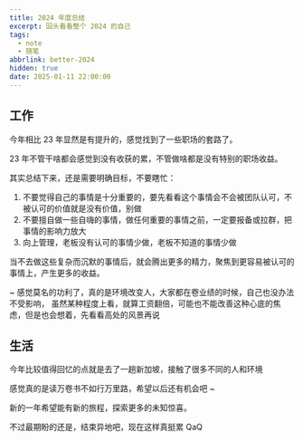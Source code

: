 ```yaml
---
title: 2024 年度总结
excerpt: 回头看看整个 2024 的自己
tags:
  - note
  - 随笔
abbrlink: better-2024
hidden: true
date: 2025-01-11 22:00:00
---
```



## 工作

今年相比 23 年显然是有提升的，感觉找到了一些职场的套路了。

23 年不管干啥都会感觉到没有收获的累，不管做啥都是没有特别的职场收益。

其实总结下来，还是需要明确目标，不要瞎忙：

1. 不要觉得自己的事情是十分重要的，要先看看这个事情会不会被团队认可，不被认可的价值就是没有价值，别做
2. 不要擅自做一些自嗨的事情，做任何重要的事情之前，一定要报备或拉群，把事情的影响力放大
3. 向上管理，老板没有认可的事情少做，老板不知道的事情少做

当不去做这些复杂而沉默的事情后，就会腾出更多的精力，聚焦到更容易被认可的事情上，产生更多的收益。

~ 感觉莫名的功利了，真的是环境改变人，大家都在卷业绩的时候，自己也没办法不受影响，
虽然某种程度上看，就算工资翻倍，可能也不能改善这种心底的焦虑，但是也会想着，先看看高处的风景再说

## 生活

今年比较值得回忆的点就是去了一趟新加坡，接触了很多不同的人和环境

感觉真的是读万卷书不如行万里路，希望以后还有机会吧 ~

新的一年希望能有新的旅程，探索更多的未知惊喜。

不过最期盼的还是，结束异地吧，现在这样真挺累 QaQ





